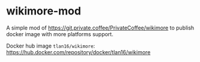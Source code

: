 # wikimore-mod

A simple mod of https://git.private.coffee/PrivateCoffee/wikimore to publish docker image with more platforms support. 

Docker hub image `tlan16/wikimore`: https://hub.docker.com/repository/docker/tlan16/wikimore
